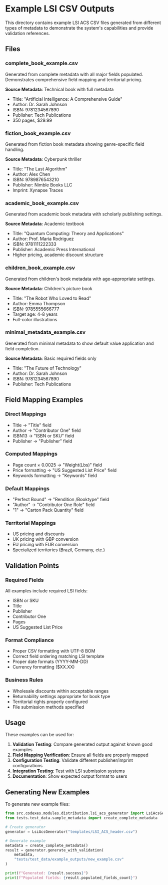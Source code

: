 # Example LSI CSV Outputs

This directory contains example LSI ACS CSV files generated from different types of metadata to demonstrate the system's capabilities and provide validation references.

## Files

### complete_book_example.csv
Generated from complete metadata with all major fields populated. Demonstrates comprehensive field mapping and territorial pricing.

**Source Metadata**: Technical book with full metadata
- Title: "Artificial Intelligence: A Comprehensive Guide"
- Author: Dr. Sarah Johnson
- ISBN: 9781234567890
- Publisher: Tech Publications
- 350 pages, $29.99

### fiction_book_example.csv
Generated from fiction book metadata showing genre-specific field handling.

**Source Metadata**: Cyberpunk thriller
- Title: "The Last Algorithm"
- Author: Alex Chen
- ISBN: 9789876543210
- Publisher: Nimble Books LLC
- Imprint: Xynapse Traces

### academic_book_example.csv
Generated from academic book metadata with scholarly publishing settings.

**Source Metadata**: Academic textbook
- Title: "Quantum Computing: Theory and Applications"
- Author: Prof. Maria Rodriguez
- ISBN: 9781111222333
- Publisher: Academic Press International
- Higher pricing, academic discount structure

### children_book_example.csv
Generated from children's book metadata with age-appropriate settings.

**Source Metadata**: Children's picture book
- Title: "The Robot Who Loved to Read"
- Author: Emma Thompson
- ISBN: 9785555666777
- Target age: 4-8 years
- Full-color illustrations

### minimal_metadata_example.csv
Generated from minimal metadata to show default value application and field completion.

**Source Metadata**: Basic required fields only
- Title: "The Future of Technology"
- Author: Dr. Sarah Johnson
- ISBN: 9781234567890
- Publisher: Tech Publications

## Field Mapping Examples

### Direct Mappings
- Title → "Title" field
- Author → "Contributor One" field
- ISBN13 → "ISBN or SKU" field
- Publisher → "Publisher" field

### Computed Mappings
- Page count × 0.0025 → "Weight(Lbs)" field
- Price formatting → "US Suggested List Price" field
- Keywords formatting → "Keywords" field

### Default Mappings
- "Perfect Bound" → "Rendition /Booktype" field
- "Author" → "Contributor One Role" field
- "1" → "Carton Pack Quantity" field

### Territorial Mappings
- US pricing and discounts
- UK pricing with GBP conversion
- EU pricing with EUR conversion
- Specialized territories (Brazil, Germany, etc.)

## Validation Points

### Required Fields
All examples include required LSI fields:
- ISBN or SKU
- Title
- Publisher
- Contributor One
- Pages
- US Suggested List Price

### Format Compliance
- Proper CSV formatting with UTF-8 BOM
- Correct field ordering matching LSI template
- Proper date formats (YYYY-MM-DD)
- Currency formatting ($XX.XX)

### Business Rules
- Wholesale discounts within acceptable ranges
- Returnability settings appropriate for book type
- Territorial rights properly configured
- File submission methods specified

## Usage

These examples can be used for:

1. **Validation Testing**: Compare generated output against known good examples
2. **Field Mapping Verification**: Ensure all fields are properly mapped
3. **Configuration Testing**: Validate different publisher/imprint configurations
4. **Integration Testing**: Test with LSI submission systems
5. **Documentation**: Show expected output format to users

## Generating New Examples

To generate new example files:

```python
from src.codexes.modules.distribution.lsi_acs_generator import LsiAcsGenerator
from tests.test_data.sample_metadata import create_complete_metadata

# Create generator
generator = LsiAcsGenerator("templates/LSI_ACS_header.csv")

# Generate example
metadata = create_complete_metadata()
result = generator.generate_with_validation(
    metadata, 
    "tests/test_data/example_outputs/new_example.csv"
)

print(f"Generated: {result.success}")
print(f"Populated fields: {result.populated_fields_count}")
```